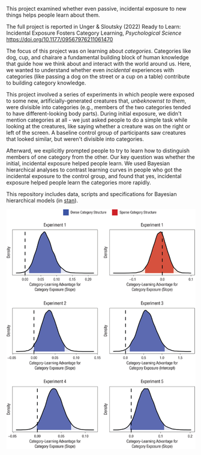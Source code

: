 This project examined whether even passive, incidental exposure to new things helps people learn about them.

The full project is reported in Unger & Sloutsky (2022) Ready to Learn: Incidental Exposure Fosters Category Learning, *Psychological Science* <https://doi.org/10.1177/09567976211061470>

The focus of this project was on learning about *categories*. Categories like dog, cup, and chairare a fundamental building block of human knowledge that guide how we think about and interact with the world around us. Here, we wanted to understand whether even *incidental* experiences with categories (like passing a dog on the street or a cup on a table) contribute to building category knowledge.

This project involved a series of experiments in which people were exposed to some new, artificially-generated creatures that, *unbeknownst to them*, were divisible into categories (e.g., members of the two categories tended to have different-looking body parts). During initial exposure, we didn't mention categories at all - we just asked people to do a simple task while looking at the creatures, like saying whether a creature was on the right or left of the screen. A baseline control group of participants saw creatures that looked similar, but weren't divisible into categories.

Afterward, we explicitly prompted people to try to learn how to distinguish members of one category from the other. Our key question was whether the initial, incidental exposure helped people learn. We used Bayesian hierarchical analyses to contrast learning curves in people who got the incidental exposure to the control group, and found that yes, incidental exposure helped people learn the categories more rapidly.

This repository includes data, scripts and specifications for Bayesian hierarchical models (in [stan](https://mc-stan.org/rstan/)).

![](figures/learning_posteriors.jpg)
